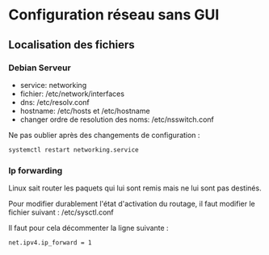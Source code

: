 # Configuration réseau sans GUI
## Localisation des fichiers
### Debian Serveur

- service: networking
- fichier: /etc/network/interfaces
- dns: /etc/resolv.conf
- hostname: /etc/hosts et /etc/hostname
- changer ordre de resolution des noms: /etc/nsswitch.conf

Ne pas oublier après des changements de configuration : 
```bash
systemctl restart networking.service
```

### Ip forwarding

Linux sait router les paquets qui lui sont remis mais ne lui sont pas destinés.

Pour modifier durablement l'état d'activation du routage, il faut modifier le fichier suivant : /etc/sysctl.conf

Il faut pour cela décommenter la ligne suivante :

```bash 
net.ipv4.ip_forward = 1
```
